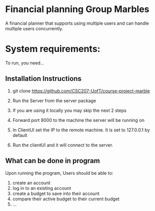 # Financial planning Group Marbles

A financial planner that supports using multiple users and can handle multiple users concurrently.
# System requirements:
  To run, you need...

## Installation Instructions

1. git clone https://github.com/CSC207-UofT/course-project-marble
 
2. Run the Server from the server package

3. If you are using it locally you may skip the next 2 steps

4. Forward port 8000 to the machine the server will be running on

5. In ClientUI set the IP to the remote machine. It is set to 127.0.0.1 by default

6. Run the clientUI and it will connect to the server.

## What can be done in program
Upon running the program, Users should be able to:
  1) create an account
  2) log in to an existing account
  3) create a budget to save into their account
  4) compare their active budget to their current budget
  5) ...
